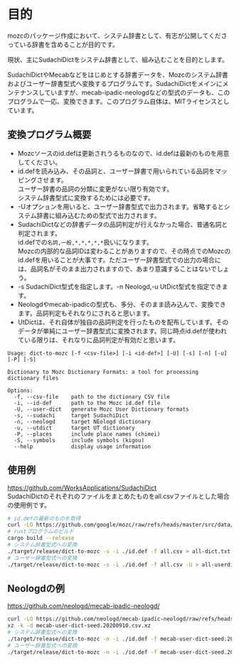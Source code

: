# 目的
mozcのパッケージ作成において、システム辞書として、有志が公開してくださっている辞書を含めることが目的です。  

現状、主にSudachiDictをシステム辞書として、組み込むことを目的とします。

SudachiDictやMecabなどをはじめとする辞書データを、Mozcのシステム辞書およびユーザー辞書型式へ変換するプログラムです。SudachiDictをメインにメンテナンスしていますが、mecab-ipadic-neologdなどの型式のデータも、このプログラムで一応、変換できます。このプログラム自体は、MITライセンスとしています。

## 変換プログラム概要
+ Mozcソースのid.defは更新されうるものなので、id.defは最新のものを用意してください。
+ id.defを読み込み、その品詞と、ユーザー辞書で用いられている品詞をマッピングさせます。  
ユーザー辞書の品詞の分類に変更がない限り有効です。  
システム辞書型式に変換するためには必要です。
+ -Uオプションを用いると、ユーザー辞書型式で出力されます。省略するとシステム辞書に組み込むための型式で出力されます。
+ SudachiDictなどの辞書データの品詞判定が行えなかった場合、普通名詞と判定されます。  
id.defでの`名詞,一般,*,*,*,*,*`扱いになります。  
Mozcの内部的な品詞IDは変わることがありますので、その時点でのMozcのid.defを用いることが大事です。ただユーザー辞書型式での出力の場合には、品詞名がそのまま出力されますので、あまり意識することはないでしょう。  
+ -s SudachiDict型式を指定します。-n Neologd,-u UtDict型式を指定できます。  
+ Neologdやmecab-ipadicの型式も、多分、そのまま読み込んで、変換できます。品詞判定もそれなりにされると思います。
+ UtDictは、それ自体が独自の品詞判定を行ったものを配布しています。そのデータが単純にユーザー辞書型式に変換されます。同じ時点id.defが使われている限りは、それなりに品詞判定が有効だと思います。  
```
Usage: dict-to-mozc [-f <csv-file>] [-i <id-def>] [-U] [-s] [-n] [-u] [-P] [-S]

Dictionary to Mozc Dictionary Formats: a tool for processing dictionary files

Options:
  -f, --csv-file    path to the dictionary CSV file
  -i, --id-def      path to the Mozc id.def file
  -U, --user-dict   generate Mozc User Dictionary formats
  -s, --sudachi     target SudachiDict
  -n, --neologd     target NEologd dictionary
  -u, --utdict      target UT dictionary
  -P, --places      include place names (chimei)
  -S, --symbols     include symbols (kigou)
  --help            display usage information
```

## 使用例
https://github.com/WorksApplications/SudachiDict  
SudachiDictのそれぞれのファイルをまとめたものをall.csvファイルとした場合の使用例です。
```sh
# id.defの最新のものを取得
curl -LO https://github.com/google/mozc/raw/refs/heads/master/src/data/dictionary_oss/id.def
# rustプログラムのビルド
cargo build --release
# システム辞書型式への変換
./target/release/dict-to-mozc -s -i ./id.def -f all.csv > all-dict.txt
# ユーザー辞書型式への変換
./target/release/dict-to-mozc -s -i ./id.def -f all.csv -U > all-userdict.txt
```

## Neologdの例
https://github.com/neologd/mecab-ipadic-neologd/  
```sh
curl -LO https://github.com/neologd/mecab-ipadic-neologd/raw/refs/heads/master/seed/mecab-user-dict-seed.20200910.csv.xz
xz -k -d mecab-user-dict-seed.20200910.csv.xz
# システム辞書型式への変換
./target/release/dict-to-mozc -n -i ./id.def -f mecab-user-dict-seed.20200910.csv > mecab-dict.txt
# ユーザー辞書型式への変換
./target/release/dict-to-mozc -n -i ./id.def -f mecab-user-dict-seed.20200910.csv -U > mecab-userdict.txt
```
